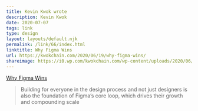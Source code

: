 ```yaml
---
title: Kevin Kwok wrote
description: Kevin Kwok
date: 2020-07-07
tags: link
type: design
layout: layouts/default.njk
permalink: /link/66/index.html
linktitle: Why Figma Wins
url: https://kwokchain.com/2020/06/19/why-figma-wins/
shareimage: https://i0.wp.com/kwokchain.com/wp-content/uploads/2020/06/image-3.png?fit=800%2C559&ssl=1
---
```


[Why Figma Wins](https://kwokchain.com/2020/06/19/why-figma-wins/)

> Building for everyone in the design process and not just designers is also the foundation of Figma’s core loop, which drives their growth and compounding scale

